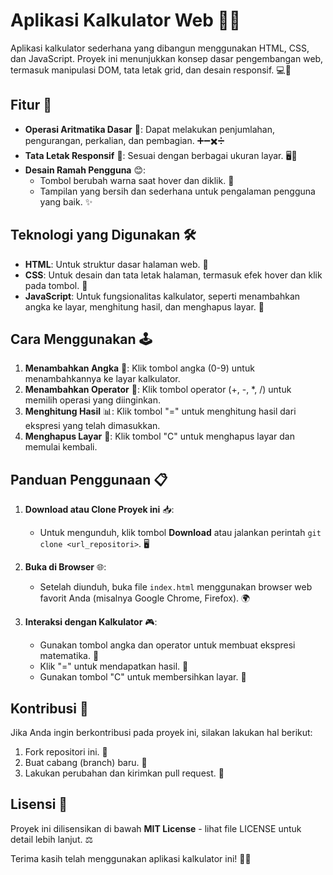 # Aplikasi Kalkulator Web 🧮✨

Aplikasi kalkulator sederhana yang dibangun menggunakan HTML, CSS, dan JavaScript. Proyek ini menunjukkan konsep dasar pengembangan web, termasuk manipulasi DOM, tata letak grid, dan desain responsif. 💻🚀

## Fitur 🌟

- **Operasi Aritmatika Dasar** 🔢: Dapat melakukan penjumlahan, pengurangan, perkalian, dan pembagian. ➕➖✖️➗
- **Tata Letak Responsif** 📱: Sesuai dengan berbagai ukuran layar. 🖥️📲
- **Desain Ramah Pengguna** 😊:
  - Tombol berubah warna saat hover dan diklik. 🎨
  - Tampilan yang bersih dan sederhana untuk pengalaman pengguna yang baik. ✨

## Teknologi yang Digunakan 🛠️

- **HTML**: Untuk struktur dasar halaman web. 📄
- **CSS**: Untuk desain dan tata letak halaman, termasuk efek hover dan klik pada tombol. 🎨
- **JavaScript**: Untuk fungsionalitas kalkulator, seperti menambahkan angka ke layar, menghitung hasil, dan menghapus layar. 🧮

## Cara Menggunakan 🕹️

1. **Menambahkan Angka** 🔢: Klik tombol angka (0-9) untuk menambahkannya ke layar kalkulator.
2. **Menambahkan Operator** 🧮: Klik tombol operator (+, -, \*, /) untuk memilih operasi yang diinginkan.
3. **Menghitung Hasil** 📊: Klik tombol "=" untuk menghitung hasil dari ekspresi yang telah dimasukkan.
4. **Menghapus Layar** 🧹: Klik tombol "C" untuk menghapus layar dan memulai kembali.

## Panduan Penggunaan 📋

1. **Download atau Clone Proyek ini** 📥:

   - Untuk mengunduh, klik tombol **Download** atau jalankan perintah `git clone <url_repositori>`. 🖥️

2. **Buka di Browser** 🌐:

   - Setelah diunduh, buka file `index.html` menggunakan browser web favorit Anda (misalnya Google Chrome, Firefox). 🌍

3. **Interaksi dengan Kalkulator** 🎮:
   - Gunakan tombol angka dan operator untuk membuat ekspresi matematika. 🔢
   - Klik "=" untuk mendapatkan hasil. 📝
   - Gunakan tombol "C" untuk membersihkan layar. 🧼

## Kontribusi 🤝

Jika Anda ingin berkontribusi pada proyek ini, silakan lakukan hal berikut:

1. Fork repositori ini. 🍴
2. Buat cabang (branch) baru. 🌱
3. Lakukan perubahan dan kirimkan pull request. 🚀

## Lisensi 📄

Proyek ini dilisensikan di bawah **MIT License** - lihat file LICENSE untuk detail lebih lanjut. ⚖️

Terima kasih telah menggunakan aplikasi kalkulator ini! 🎉👏
